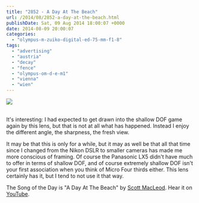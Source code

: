 ```yaml
---
title: "2852 - A Day At The Beach"
url: /2014/08/2852-a-day-at-the-beach.html
publishDate: Sat, 09 Aug 2014 18:00:07 +0000
date: 2014-08-09 20:00:07
categories: 
  - "olympus-m-zuiko-digital-ed-75-mm-f1-8"
tags: 
  - "advertising"
  - "austria"
  - "decay"
  - "fence"
  - "olympus-om-d-e-m1"
  - "vienna"
  - "wien"
---
```

<div class="container">
<div class="center"><a target="_blank" href="https://d25zfm9zpd7gm5.cloudfront.net/1200x1200/2014/20140723_161853_lr.jpg"><img src="https://d25zfm9zpd7gm5.cloudfront.net/0600x0600/2014/20140723_161853_lr.jpg" /></a></div>
</div>
<br />

It's interesting: I had expected to get drawn into the shallow DOF game again by this lens, but that is not at all what has happened. Instead I enjoy the different angle, the sharpness, the fresh view. 

It may be that this is only for a while, but it may as well be that all that time since I changed from the Nikon DSLR to smaller cameras has made me more conscious of framing. Of course the Panasonic LX5 didn't have much to offer in terms of shallow DOF, and of course extremely shallow DOF isn't your first association when you think of Micro Four thirds either. This lens certainly has it, but I tend to not use it that way.

The Song of the Day is "A Day At The Beach" by <a href="http://scottmacleod.ca/" target="_blank">Scott MacLeod</a>. Hear it on <a href="https://www.youtube.com/watch?v=Id9HHJ9AbEc" target="_blank">YouTube</a>.

